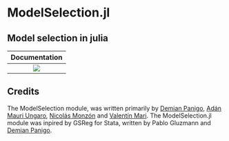# ModelSelection.jl
## Model selection in julia

| **Documentation** |
|:-----------------:|
| [![][docs-latest-img]][docs-latest-url] |

[docs-latest-img]: https://img.shields.io/badge/docs-latest-blue.svg
[docs-latest-url]: https://model.github.io/GLM.jl/dev

## Credits
The ModelSelection module, was written primarily by [Demian Panigo](https://github.com/dpanigo/), [Adán Mauri Ungaro](https://github.com/adanmauri/), [Nicolás Monzón](https://github.com/nicomzn) and [Valentín Mari](https://github.com/vmari/). The ModelSelection.jl module was inpired by GSReg for Stata, written by Pablo Gluzmann and [Demian Panigo](https://github.com/dpanigo/).
